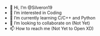 - 👋 Hi, I’m @Silveron19
- 👀 I’m interested in Coding
- 🌱 I’m currently learning C/C++ and Python
- 💞️ I’m looking to collaborate on (Not Yet)
- 📫 How to reach me (Not Yet to Open XD)

<!---
Silveron19/Silveron19 is a ✨ special ✨ repository because its `README.md` (this file) appears on your GitHub profile.
You can click the Preview link to take a look at your changes.
--->
